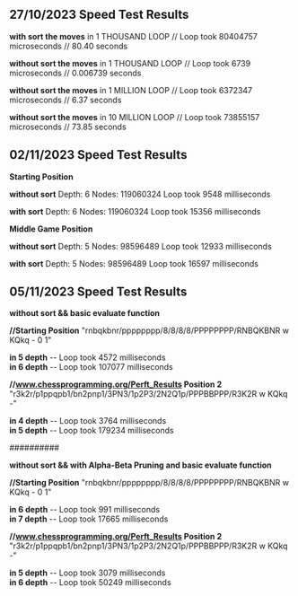 **27/10/2023 Speed Test Results**
-
**with sort the moves** in 1 THOUSAND LOOP // Loop took 80404757 microseconds // 80.40 seconds

**without sort the moves** in 1 THOUSAND LOOP // Loop took 6739 microseconds // 0.006739 seconds

**without sort the moves** in 1 MILLION LOOP // Loop took 6372347 microseconds // 6.37 seconds

**without sort the moves** in 10 MILLION LOOP // Loop took 73855157 microseconds // 73.85 seconds

**02/11/2023 Speed Test Results**
-
**Starting Position**

**without sort** Depth: 6 Nodes: 119060324 Loop took 9548 milliseconds  

**with sort** Depth: 6 Nodes: 119060324 Loop took 15356 milliseconds  

**Middle Game Position** 

**without sort** Depth: 5 Nodes: 98596489 Loop took 12933 milliseconds  

**with sort** Depth: 5 Nodes: 98596489 Loop took 16597 milliseconds  

**05/11/2023 Speed Test Results**
-
**without sort && basic evaluate function**

**//Starting Position** "rnbqkbnr/pppppppp/8/8/8/8/PPPPPPPP/RNBQKBNR w KQkq - 0 1"

**in 5 depth** -- Loop took 4572 milliseconds   
**in 6 depth** -- Loop took 107077 milliseconds  

**//www.chessprogramming.org/Perft_Results  Position 2** "r3k2r/p1ppqpb1/bn2pnp1/3PN3/1p2P3/2N2Q1p/PPPBBPPP/R3K2R w KQkq -"

**in 4 depth** -- Loop took 3764 milliseconds    
**in 5 depth** -- Loop took 179234 milliseconds   

##########

**without sort && with Alpha-Beta Pruning and basic evaluate function**

**//Starting Position** "rnbqkbnr/pppppppp/8/8/8/8/PPPPPPPP/RNBQKBNR w KQkq - 0 1"

**in 6 depth** -- Loop took 991 milliseconds    
**in 7 depth** -- Loop took 17665 milliseconds   

**//www.chessprogramming.org/Perft_Results  Position 2** "r3k2r/p1ppqpb1/bn2pnp1/3PN3/1p2P3/2N2Q1p/PPPBBPPP/R3K2R w KQkq -"

**in 5 depth** -- Loop took 3079 milliseconds   
**in 6 depth** -- Loop took 50249 milliseconds  
